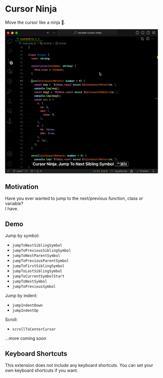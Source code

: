 # Cursor Ninja

Move the cursor like a ninja 🥷.

![demo](./demo.gif)

## Motivation

Have you ever wanted to jump to the next/previous function, class or variable?  
I have.

## Demo

Jump by symbol:
- `jumpToNextSiblingSymbol`
- `jumpToPreviousSiblingSymbol`
- `jumpToNextParentSymbol`
- `jumpToPreviousParentSymbol`
- `jumpToFirstSiblingSymbol`
- `jumpToLastSiblingSymbol`
- `jumpToCurrentSymbolStart`
- `jumpToNextSymbol`
- `jumpToPreviousSymbol`

Jump by indent:
- `jumpIndentDown`
- `jumpIndentUp`

Scroll:
- `scrollToCenterCursor`

...more coming soon

## Keyboard Shortcuts

This extension does not include any keyboard shortcuts. You can set your own keyboard shortcuts if you want.
